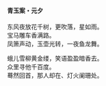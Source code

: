 #### 青玉案・元夕

东风夜放花千树，更吹落，星如雨。  
宝马雕车香满路。  
凤箫声动，玉壶光转，一夜鱼龙舞。

蛾儿雪柳黄金缕，笑语盈盈暗香去。  
众里寻他千百度。  
蓦然回首，那人却在、灯火阑珊处。